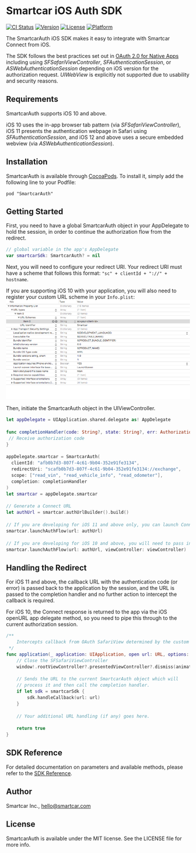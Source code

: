 # Smartcar iOS Auth SDK

[![CI Status](https://img.shields.io/travis/com/smartcar/ios-sdk.svg?style=flat-square)](https://travis-ci.com/smartcar/ios-sdk/)
[![Version](https://img.shields.io/cocoapods/v/SmartcarAuth.svg?style=flat-square)](http://cocoapods.org/pods/SmartcarAuth)
[![License](https://img.shields.io/cocoapods/l/SmartcarAuth.svg?style=flat-square)](http://cocoapods.org/pods/SmartcarAuth)
[![Platform](https://img.shields.io/cocoapods/p/SmartcarAuth.svg?style=flat-square)](http://cocoapods.org/pods/SmartcarAuth)

The SmartcarAuth iOS SDK makes it easy to integrate with Smartcar Connect from iOS.

The SDK follows the best practices set out in [OAuth 2.0 for Native Apps](https://tools.ietf.org/html/draft-ietf-oauth-native-apps-06) including using _SFSafariViewController_, _SFAuthenticationSession_, or _ASWebAuthenticationSession_ depending on iOS version for the authorization request. _UIWebView_ is explicitly not supported due to usability and security reasons.

## Requirements

SmartcarAuth supports iOS 10 and above.

iOS 10 uses the in-app browser tab pattern (via _SFSafariViewController_), iOS 11 presents the authentication webpage in Safari using _SFAuthenticationSession_, and iOS 12 and above uses a secure embedded webview (via _ASWebAuthenticationSession_).

## Installation

SmartcarAuth is available through [CocoaPods](http://cocoapods.org). To install it, simply add the following line to your Podfile:

```
pod "SmartcarAuth"
```

## Getting Started

First, you need to have a global SmartcarAuth object in your AppDelegate to hold the session, in order to continue the authorization flow from the redirect.

```swift
// global variable in the app's AppDelegate
var smartcarSdk: SmartcarAuth? = nil
```

Next, you will need to configure your redirect URI. Your redirect URI must have a scheme that follows this format: `"sc" + clientId + "://" + hostname`. 

If you are supporting iOS 10 with your application, you will also need to register your custom URL scheme in your `Info.plist`:
![Info.plist](images/infoPlist.png)

Then, initiate the SmartcarAuth object in the UIViewController.

```swift
let appDelegate = UIApplication.shared.delegate as! AppDelegate

func completionHandler(code: String?, state: String?, err: AuthorizationError?,) -> Void {
 // Receive authorization code
}

appDelegate.smartcar = SmartcarAuth(
  clientId: "afb0b7d3-807f-4c61-9b04-352e91fe3134",
  redirectUri: "scafb0b7d3-807f-4c61-9b04-352e91fe3134://exchange",
  scope: ["read_vin", "read_vehicle_info", "read_odometer"],
  completion: completionHandler
)
let smartcar = appDelegate.smartcar

// Generate a Connect URL
let authUrl = smartcar.authUrlBuilder().build()

// If you are developing for iOS 11 and above only, you can launch Connect without passing in a viewController
smartcar.launchAuthFlow(url: authUrl)

// If you are developing for iOS 10 and above, you will need to pass in a viewController
smartcar.launchAuthFlow(url: authUrl, viewController: viewController)
```

## Handling the Redirect

For iOS 11 and above, the callback URL with the authentication code (or error) is passed back to the application by the session, and the URL is passed to the completion handler and no further action to intercept the callback is required.

For iOS 10, the Connect response is returned to the app via the iOS openURL app delegate method, so you need to pipe this through to the current authorization session.

```swift
/**
	Intercepts callback from OAuth SafariView determined by the custom URI
 */
func application(_ application: UIApplication, open url: URL, options: [UIApplicationOpenURLOptionsKey : Any] = [:]) -> Bool {
    // Close the SFSafariViewController
    window!.rootViewController?.presentedViewController?.dismiss(animated: true , completion: nil)

    // Sends the URL to the current SmartcarAuth object which will
    // process it and then call the completion handler.
    if let sdk = smartcarSdk {
        sdk.handleCallback(url: url)
    }

    // Your additional URL handling (if any) goes here.

    return true
}
```

## SDK Reference

For detailed documentation on parameters and available methods, please refer to
the [SDK Reference](https://smartcar.github.io/ios-sdk/).

## Author

Smartcar Inc., hello@smartcar.com

## License

SmartcarAuth is available under the MIT license. See the LICENSE file for more info.
